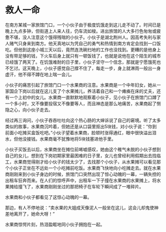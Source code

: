 # 救人一命

在南方某城一家旅馆门口，一个小伙子由于极度饥饿走到这儿走不动了。时间已是晚上九点多钟，但街道上人来人往，仍车流如梭。进出旅馆的人大多行色匆匆或疲惫不堪，没人注意这个饿得残喘的小伙子。小伙子是湖北荆州人。因高考失利与家人赌气只身来到南方。他天真地以为凭自己的勇气和热情到南方肯定会找到一口饭吃。但他到这座小城三天以后，竟然连洗碗扫地的工作也没找到。更糟的是他身上没有带足够的钱，下火车后身上就只有一顿饭钱了，也就是说他在这个陌生的城市已经饿了两天了。在饥饿难耐的日子里，小伙子坚守一个信念，那就是宁愿饿死也不乞讨。这天晚上，小伙子感觉自己撑不住了，每走一步，身上就淋雨一般出一身虚汗，他不得不蹲在地上喘一会儿。 

小伙子的痛苦引起了旅馆门口一个水果商的注意。水果商是一个中年妇女，她从一家国企下岗以后就在这儿支了个水果摊儿，养活着自己和一个瘫痪在床的丈夫，还有一个上初中的女儿。水果商一直默默地观察着小伙子，见小伙子在旅馆门口蹲了一个多小时，又不像要投宿又不像要等人，而且神态是那么地痛苦，水果商起了恻隐之心，向小伙子走去。 

经过再三询问，小伙子吞吞吐吐向这个热心肠的大婶诉说了自己的窘境。听了太多类似的故事，水果商沉吟着，但她还是从口袋里抠出5块钱，对小伙子说：“你到前面小吃摊买盒饭吃吧。”小伙子望着水果商，脸顿时涨得通红，眼中很快溢出泪水，但他没接钱。水果商毫不犹豫地将5块钱塞进他手里。 

小伙子买饭去以后，水果商坐在摊位前唏嘘感叹，她由这个稚气未脱的小伙子想到自己的女儿，想到在下岗初期家里最困难的日子里，女儿也曾经利用假期出去找临工，水果商觉得刚才给小伙子的钱太少了，去找那个小伙子，从水果摊可以看见那个小伙子正坐在不远处一个小吃摊前吃饭。水果商飞快地向小吃摊走去。就在水果商刚刚来到小伙子身边的时候，旅馆门口突然出现了惊心动魄的一幕，一辆失控的出租车狂奔而来。在人们的惊呼声中，出租车一下子撞在水果商的水果摊上，将水果摊给撞飞了，水果商刚刚坐过的那把椅子在车轮下瞬间成了一堆碎片。 

水果商和小伙子都看见了这惊心动魄的一幕。 

那边，有人不停地说：“卖水果的大姐成天像泥人一般坐在这儿，这会儿却鬼使神差地离开了，她命大呀！” 

水果商惊愕片刻，热泪盈眶地同小伙子拥抱在一起。
 
